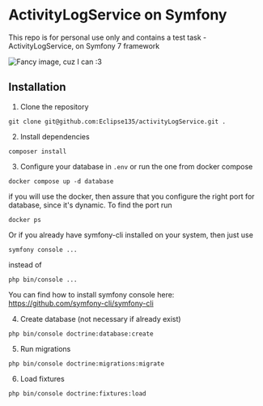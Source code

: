 # ActivityLogService on Symfony

This repo is for personal use only and contains a test task - ActivityLogService, on Symfony 7 framework

![Fancy image, cuz I can :3](https://i.imgur.com/u2Vmoe3.png)


## Installation

1. Clone the repository
```
git clone git@github.com:Eclipse135/activityLogService.git .
```
2. Install dependencies
```
composer install
```
3. Configure your database in `.env` or run the one from docker compose
```
docker compose up -d database
```
if you will use the docker, then assure that you configure the right port for database, since it's dynamic.
To find the port run
```
docker ps
```
Or if you already have symfony-cli installed on your system, then just use 
```
symfony console ...
```
instead of
```
php bin/console ...
```

You can find how to install symfony console here:
https://github.com/symfony-cli/symfony-cli

4. Create database (not necessary if already exist)
```
php bin/console doctrine:database:create
```
5. Run migrations
```
php bin/console doctrine:migrations:migrate
```
6. Load fixtures
```
php bin/console doctrine:fixtures:load
```

